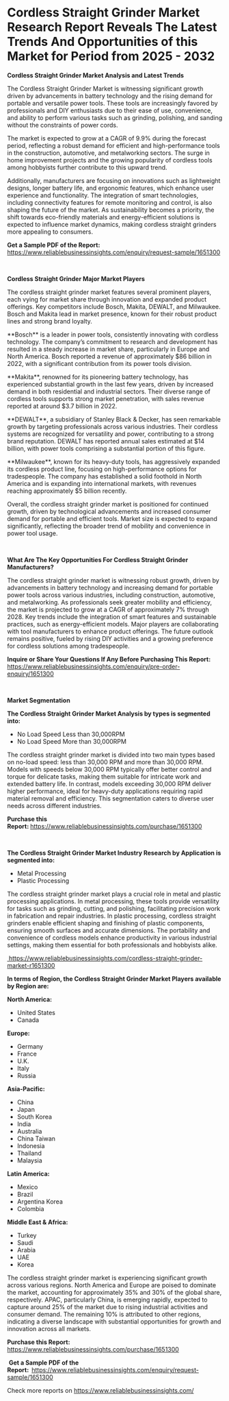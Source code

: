 <p><h1>Cordless Straight Grinder Market Research Report Reveals The Latest Trends And Opportunities of this Market for Period from 2025 - 2032</h1></p><p><strong>Cordless Straight Grinder Market Analysis and Latest Trends</strong></p>
<p><p>The Cordless Straight Grinder Market is witnessing significant growth driven by advancements in battery technology and the rising demand for portable and versatile power tools. These tools are increasingly favored by professionals and DIY enthusiasts due to their ease of use, convenience, and ability to perform various tasks such as grinding, polishing, and sanding without the constraints of power cords. </p><p>The market is expected to grow at a CAGR of 9.9% during the forecast period, reflecting a robust demand for efficient and high-performance tools in the construction, automotive, and metalworking sectors. The surge in home improvement projects and the growing popularity of cordless tools among hobbyists further contribute to this upward trend. </p><p>Additionally, manufacturers are focusing on innovations such as lightweight designs, longer battery life, and ergonomic features, which enhance user experience and functionality. The integration of smart technologies, including connectivity features for remote monitoring and control, is also shaping the future of the market. As sustainability becomes a priority, the shift towards eco-friendly materials and energy-efficient solutions is expected to influence market dynamics, making cordless straight grinders more appealing to consumers.</p></p>
<p><strong>Get a Sample PDF of the Report:&nbsp;</strong> <a href="https://www.reliablebusinessinsights.com/enquiry/request-sample/1651300?utm_campaign=3053&utm_medium=2&utm_source=Github&utm_content=ia&utm_term=08042025&utm_id=cordless-straight-grinder">https://www.reliablebusinessinsights.com/enquiry/request-sample/1651300</a></p>
<p>&nbsp;</p>
<p><strong>Cordless Straight Grinder Major Market Players</strong></p>
<p><p>The cordless straight grinder market features several prominent players, each vying for market share through innovation and expanded product offerings. Key competitors include Bosch, Makita, DEWALT, and Milwaukee. Bosch and Makita lead in market presence, known for their robust product lines and strong brand loyalty.</p><p>**Bosch** is a leader in power tools, consistently innovating with cordless technology. The company’s commitment to research and development has resulted in a steady increase in market share, particularly in Europe and North America. Bosch reported a revenue of approximately $86 billion in 2022, with a significant contribution from its power tools division.</p><p>**Makita**, renowned for its pioneering battery technology, has experienced substantial growth in the last few years, driven by increased demand in both residential and industrial sectors. Their diverse range of cordless tools supports strong market penetration, with sales revenue reported at around $3.7 billion in 2022.</p><p>**DEWALT**, a subsidiary of Stanley Black & Decker, has seen remarkable growth by targeting professionals across various industries. Their cordless systems are recognized for versatility and power, contributing to a strong brand reputation. DEWALT has reported annual sales estimated at $14 billion, with power tools comprising a substantial portion of this figure.</p><p>**Milwaukee**, known for its heavy-duty tools, has aggressively expanded its cordless product line, focusing on high-performance options for tradespeople. The company has established a solid foothold in North America and is expanding into international markets, with revenues reaching approximately $5 billion recently.</p><p>Overall, the cordless straight grinder market is positioned for continued growth, driven by technological advancements and increased consumer demand for portable and efficient tools. Market size is expected to expand significantly, reflecting the broader trend of mobility and convenience in power tool usage.</p></p>
<p>&nbsp;</p>
<p><strong>What Are The Key Opportunities For Cordless Straight Grinder Manufacturers?</strong></p>
<p><p>The cordless straight grinder market is witnessing robust growth, driven by advancements in battery technology and increasing demand for portable power tools across various industries, including construction, automotive, and metalworking. As professionals seek greater mobility and efficiency, the market is projected to grow at a CAGR of approximately 7% through 2028. Key trends include the integration of smart features and sustainable practices, such as energy-efficient models. Major players are collaborating with tool manufacturers to enhance product offerings. The future outlook remains positive, fueled by rising DIY activities and a growing preference for cordless solutions among tradespeople.</p></p>
<p><strong>Inquire or Share Your Questions If Any Before Purchasing This Report:</strong> <a href="https://www.reliablebusinessinsights.com/enquiry/pre-order-enquiry/1651300?utm_campaign=3053&utm_medium=2&utm_source=Github&utm_content=ia&utm_term=08042025&utm_id=cordless-straight-grinder">https://www.reliablebusinessinsights.com/enquiry/pre-order-enquiry/1651300</a></p>
<p>&nbsp;</p>
<p><strong>Market Segmentation</strong></p>
<p><strong>The Cordless Straight Grinder Market Analysis by types is segmented into:</strong></p>
<p><ul><li>No Load Speed Less than 30,000RPM</li><li>No Load Speed More than 30,000RPM</li></ul></p>
<p><p>The cordless straight grinder market is divided into two main types based on no-load speed: less than 30,000 RPM and more than 30,000 RPM. Models with speeds below 30,000 RPM typically offer better control and torque for delicate tasks, making them suitable for intricate work and extended battery life. In contrast, models exceeding 30,000 RPM deliver higher performance, ideal for heavy-duty applications requiring rapid material removal and efficiency. This segmentation caters to diverse user needs across different industries.</p></p>
<p><strong>Purchase this Report:&nbsp;</strong><a href="https://www.reliablebusinessinsights.com/purchase/1651300?utm_campaign=3053&utm_medium=2&utm_source=Github&utm_content=ia&utm_term=08042025&utm_id=cordless-straight-grinder">https://www.reliablebusinessinsights.com/purchase/1651300</a></p>
<p>&nbsp;</p>
<p><strong>The Cordless Straight Grinder Market Industry Research by Application is segmented into:</strong></p>
<p><ul><li>Metal Processing</li><li>Plastic Processing</li></ul></p>
<p><p>The cordless straight grinder market plays a crucial role in metal and plastic processing applications. In metal processing, these tools provide versatility for tasks such as grinding, cutting, and polishing, facilitating precision work in fabrication and repair industries. In plastic processing, cordless straight grinders enable efficient shaping and finishing of plastic components, ensuring smooth surfaces and accurate dimensions. The portability and convenience of cordless models enhance productivity in various industrial settings, making them essential for both professionals and hobbyists alike.</p></p>
<p><a href="https://www.reliablebusinessinsights.com/cordless-straight-grinder-market-r1651300?utm_campaign=3053&utm_medium=2&utm_source=Github&utm_content=ia&utm_term=08042025&utm_id=cordless-straight-grinder">&nbsp;https://www.reliablebusinessinsights.com/cordless-straight-grinder-market-r1651300</a></p>
<p><strong>In terms of Region, the Cordless Straight Grinder Market Players available by Region are:</strong></p>
<p>
    <p> <strong> North America: </strong>
        <ul>
            <li>United States</li>
            <li>Canada</li>
        </ul>
        </p> 
    <p> <strong> Europe: </strong>
        <ul>
            <li>Germany</li>
            <li>France</li>
            <li>U.K.</li>
            <li>Italy</li>
            <li>Russia</li>
        </ul>
        </p> 
    <p> <strong> Asia-Pacific: </strong>
        <ul>
            <li>China</li>
            <li>Japan</li>
            <li>South Korea</li>
            <li>India</li>
            <li>Australia</li>
            <li>China Taiwan</li>
            <li>Indonesia</li>
            <li>Thailand</li>
            <li>Malaysia</li>
        </ul>
        </p> 
    <p> <strong> Latin America: </strong>
        <ul>
            <li>Mexico</li>
            <li>Brazil</li>
            <li>Argentina Korea</li>
            <li>Colombia</li>
        </ul>
        </p> 
    <p> <strong> Middle East & Africa: </strong>
        <ul>
            <li>Turkey</li>
            <li>Saudi</li>
            <li>Arabia</li>
            <li>UAE</li>
            <li>Korea</li>
        </ul>
    </p>
    </p>
<p><p>The cordless straight grinder market is experiencing significant growth across various regions. North America and Europe are poised to dominate the market, accounting for approximately 35% and 30% of the global share, respectively. APAC, particularly China, is emerging rapidly, expected to capture around 25% of the market due to rising industrial activities and consumer demand. The remaining 10% is attributed to other regions, indicating a diverse landscape with substantial opportunities for growth and innovation across all markets.</p></p>
<p><strong>Purchase this Report: </strong><a href="https://www.reliablebusinessinsights.com/purchase/1651300?utm_campaign=3053&utm_medium=2&utm_source=Github&utm_content=ia&utm_term=08042025&utm_id=cordless-straight-grinder">https://www.reliablebusinessinsights.com/purchase/1651300</a></p>
<p>&nbsp;<strong>Get a Sample PDF of the Report:&nbsp;&nbsp;</strong><a href="https://www.reliablebusinessinsights.com/enquiry/request-sample/1651300?utm_campaign=3053&utm_medium=2&utm_source=Github&utm_content=ia&utm_term=08042025&utm_id=cordless-straight-grinder">https://www.reliablebusinessinsights.com/enquiry/request-sample/1651300</a></p>
<p><strong></strong></p>
<p>Check more reports on <a href="https://www.reliablebusinessinsights.com/?utm_campaign=3053&utm_medium=2&utm_source=Github&utm_content=ia&utm_term=08042025&utm_id=cordless-straight-grinder">https://www.reliablebusinessinsights.com/</a></p>